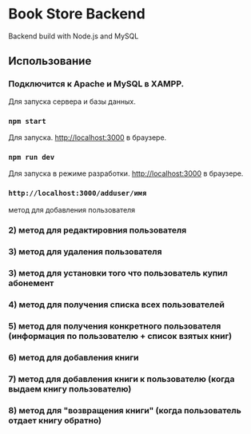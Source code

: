 # Book Store Backend
 Backend build with Node.js and MySQL

## Использование

### Подключится к Apache и MySQL в XAMPP.
Для запуска сервера и базы данных.

### `npm start`
Для запуска.
[http://localhost:3000](http://localhost:3000) в браузере.

### `npm run dev`
Для запуска в режиме разработки.
[http://localhost:3000](http://localhost:3000) в браузере.

### `http://localhost:3000/adduser/имя`
метод для добавления пользователя

### 2) метод для редактировния пользователя

### 3) метод для удаления пользователя

### 3) метод для установки того что пользователь купил абонемент

### 4) метод для получения списка всех пользователей

### 5) метод для получения конкретного пользователя (информация по пользователю + список взятых книг)

### 6) метод для добавления книги

### 7) метод для добавления книги к пользователю (когда выдаем книгу пользователю)

### 8) метод для "возвращения книги" (когда пользователь отдает книгу обратно)
